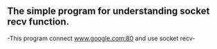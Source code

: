 The simple program for understanding socket recv function.
--------------------------------------------------------------
-This program connect www.google.com:80 and use socket recv-
